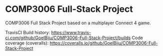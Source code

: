 # COMP3006 Full-Stack Project

COMP3006 Full Stack Project based on a multiplayer Connect 4 game.

TravisCI Build history: https://www.travis-ci.com/github/GoelBiju/COMP3006-Full-Stack-Project/builds
Code coverage (coveralls): https://coveralls.io/github/GoelBiju/COMP3006-Full-Stack-Project